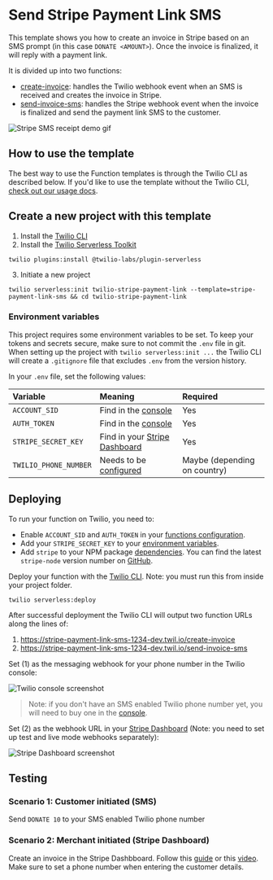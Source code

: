 # Send Stripe Payment Link SMS

This template shows you how to create an invoice in Stripe based on an SMS prompt (in this case `DONATE <AMOUNT>`). Once the invoice is finalized, it will reply with a payment link.

It is divided up into two functions:

- [create-invoice](./functions/create-invoice.js): handles the Twilio webhook event when an SMS is received and creates the invoice in Stripe.
- [send-invoice-sms](./functions/create-invoice.js): handles the Stripe webhook event when the invoice is finalized and send the payment link SMS to the customer.

![Stripe SMS receipt demo gif](https://github.com/thorsten-stripe/demo-gifs/blob/master/twilio-stripe-payment-link-sms.gif?raw=true)

## How to use the template

The best way to use the Function templates is through the Twilio CLI as described below. If you'd like to use the template without the Twilio CLI, [check out our usage docs](../docs/USING_FUNCTIONS.md).

## Create a new project with this template

1. Install the [Twilio CLI](https://www.twilio.com/docs/twilio-cli/quickstart#install-twilio-cli)
2. Install the [Twilio Serverless Toolkit](https://www.twilio.com/docs/labs/serverless-toolkit/getting-started)

```shell
twilio plugins:install @twilio-labs/plugin-serverless
```

3. Initiate a new project

```
twilio serverless:init twilio-stripe-payment-link --template=stripe-payment-link-sms && cd twilio-stripe-payment-link
```

### Environment variables

This project requires some environment variables to be set. To keep your tokens and secrets secure, make sure to not commit the `.env` file in git. When setting up the project with `twilio serverless:init ...` the Twilio CLI will create a `.gitignore` file that excludes `.env` from the version history.

In your `.env` file, set the following values:

| Variable            | Meaning                                                                                | Required                     |
| :------------------ | :------------------------------------------------------------------------------------- | :--------------------------- |
| `ACCOUNT_SID`       | Find in the [console](https://www.twilio.com/console)                                  | Yes                          |
| `AUTH_TOKEN`        | Find in the [console](https://www.twilio.com/console)                                  | Yes                          |
| `STRIPE_SECRET_KEY` | Find in your [Stripe Dashboard](https://dashboard.stripe.com/test/apikeys)             | Yes                          |
| `TWILIO_PHONE_NUMBER`        | Needs to be [configured](https://www.twilio.com/console/phone-numbers/getting-started) | Maybe (depending on country) |

## Deploying

To run your function on Twilio, you need to:

- Enable `ACCOUNT_SID` and `AUTH_TOKEN` in your [functions configuration](https://www.twilio.com/console/functions/configure).
- Add your `STRIPE_SECRET_KEY` to your [environment variables](https://www.twilio.com/console/functions/configure).
- Add `stripe` to your NPM package [dependencies](https://www.twilio.com/console/functions/configure). You can find the latest `stripe-node` version number on [GitHub](https://github.com/stripe/stripe-node/blob/master/VERSION).

Deploy your function with the [Twilio CLI](https://www.twilio.com/docs/twilio-cli/quickstart). Note: you must run this from inside your project folder.

```
twilio serverless:deploy
```

After successful deployment the Twilio CLI will output two function URLs along the lines of:

1. https://stripe-payment-link-sms-1234-dev.twil.io/create-invoice
2. https://stripe-payment-link-sms-1234-dev.twil.io/send-invoice-sms

Set (1) as the messaging webhook for your phone number in the Twilio console:

![Twilio console screenshot](./images/twilio-console-messaging-webhook.png)

> Note: if you don't have an SMS enabled Twilio phone number yet, you will need to buy one in the [console](https://www.twilio.com/console/phone-numbers/getting-started).

Set (2) as the webhook URL in your [Stripe Dashboard](https://dashboard.stripe.com/webhooks) (Note: you need to set up test and live mode webhooks separately):

![Stripe Dashboard screenshot](./images/stripe-webhook-dashboard.png)

## Testing

### Scenario 1: Customer initiated (SMS)

Send `DONATE 10` to your SMS enabled Twilio phone number

### Scenario 2: Merchant initiated (Stripe Dashboard)

Create an invoice in the Stripe Dashbboard. Follow this [guide](https://stripe.com/docs/billing/invoices/create#without-code) or this [video](https://youtu.be/YftvRXupgpw). Make sure to set a phone number when entering the customer details.
